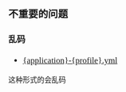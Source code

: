 <span  style="font-family: Simsun,serif; font-size: 17px; ">

### 不重要的问题

#### 乱码

- [{application}-{profile}.yml](http://localhost:8888/test_config-default.yml)

~~~
这种形式的会乱码
~~~

</span>